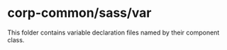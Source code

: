 # corp-common/sass/var

This folder contains variable declaration files named by their component class.

